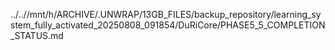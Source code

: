 ../..//mnt/h/ARCHIVE/.UNWRAP/13GB_FILES/backup_repository/learning_system_fully_activated_20250808_091854/DuRiCore/PHASE5_5_COMPLETION_STATUS.md